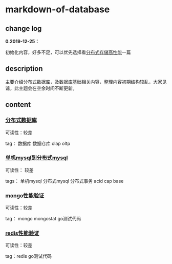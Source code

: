 # markdown-of-database


## change log

**0.2019-12-25：**

初始化内容，好多不足，可以优先选择看[分布式存储高性能](./分布式存储高性能.md)一篇




## description

主要介绍分布式数据库，及数据库基础相关内容，整理内容初期结构较乱，大家见谅，此主题会在空余时间不断更新。


## content

### [分布式数据库](./分布式数据库.md)

可读性：较差

tag： 数据库 数据仓库 olap oltp

### [单机mysql到分布式mysql](./单机mysql到分布式mysql.md) 

可读性： 较差

tags： 单机mysql  分布式mysql  分布式事务 acid  cap  base

### [mongo性能验证](./mongo高性能.md)

可读性：较差

tag： mongo mongostat go测试代码

### [redis性能验证](./redis高性能.md)

可读性：较差

tag：redis go测试代码